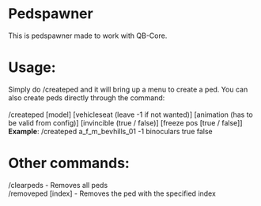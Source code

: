 # Pedspawner
This is pedspawner made to work with QB-Core.

# Usage:
Simply do /createped and it will bring up a menu to create a ped.
You can also create peds directly through the command: 
<br><br>
/createped [model] [vehicleseat (leave -1 if not wanted)] [animation (has to be valid from config)] [invincible (true / false)] [freeze pos [true / false]]
<br>
**Example**: /createped a_f_m_bevhills_01 -1 binoculars true false

# Other commands:
/clearpeds - Removes all peds
<br>
/removeped [index] - Removes the ped with the specified index
